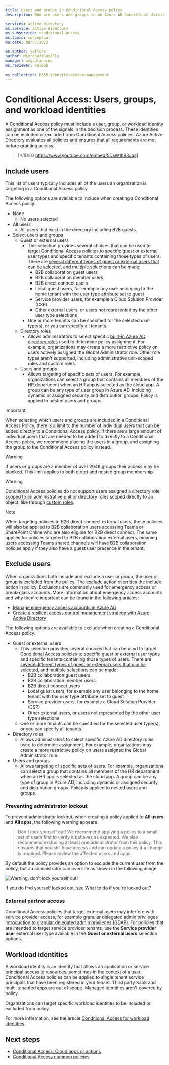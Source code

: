 ```yaml
---
title: Users and groups in Conditional Access policy
description: Who are users and groups in an Azure AD Conditional Access policy

services: active-directory
ms.service: active-directory
ms.subservice: conditional-access
ms.topic: conceptual
ms.date: 08/07/2023

ms.author: joflore
author: MicrosoftGuyJFlo
manager: amycolannino
ms.reviewer: calebb

ms.collection: M365-identity-device-management
---
```

# Conditional Access: Users, groups, and workload identities

A Conditional Access policy must include a user, group, or workload identity assignment as one of the signals in the decision process. These identities can be included or excluded from Conditional Access policies. Azure Active Directory evaluates all policies and ensures that all requirements are met before granting access. 

> [!VIDEO https://www.youtube.com/embed/5DsW1hB3Jqs]

## Include users

This list of users typically includes all of the users an organization is targeting in a Conditional Access policy. 

The following options are available to include when creating a Conditional Access policy.

- None
   - No users selected
- All users
   - All users that exist in the directory including B2B guests.
- Select users and groups
   - Guest or external users
      - This selection provides several choices that can be used to target Conditional Access policies to specific guest or external user types and specific tenants containing those types of users. There are [several different types of guest or external users that can be selected](../external-identities/authentication-conditional-access.md#conditional-access-for-external-users), and multiple selections can be made:
         - B2B collaboration guest users
         - B2B collaboration member users
         - B2B direct connect users
         - Local guest users, for example any user belonging to the home tenant with the user type attribute set to guest
         - Service provider users, for example a Cloud Solution Provider (CSP)
         - Other external users, or users not represented by the other user type selections
      - One or more tenants can be specified for the selected user type(s), or you can specify all tenants. 
   - Directory roles
      - Allows administrators to select specific [built-in Azure AD directory roles](../roles/permissions-reference.md) used to determine policy assignment. For example, organizations may create a more restrictive policy on users actively assigned the Global Administrator role. Other role types aren't supported, including administrative unit-scoped roles and custom roles.
   - Users and groups
      - Allows targeting of specific sets of users. For example, organizations can select a group that contains all members of the HR department when an HR app is selected as the cloud app. A group can be any type of user group in Azure AD, including dynamic or assigned security and distribution groups. Policy is applied to nested users and groups.

> [!IMPORTANT]
> When selecting which users and groups are included in a Conditional Access Policy, there is a limit to the number of individual users that can be added directly to a Conditional Access policy. If there are a large amount of individual users that are needed to be added to directly to a Conditional Access policy, we recommend placing the users in a group, and assigning the group to the Conditional Access policy instead.

> [!WARNING]
> If users or groups are a member of over 2048 groups their access may be blocked. This limit applies to both direct and nested group membership.

> [!WARNING]
> Conditional Access policies do not support users assigned a directory role [scoped to an administrative unit](../roles/admin-units-assign-roles.md) or directory roles scoped directly to an object, like through [custom roles](../roles/custom-create.md).

> [!NOTE]
> When targeting policies to B2B direct connect external users, these policies will also be applied to B2B collaboration users accessing Teams or SharePoint Online who are also eligible for B2B direct connect. The same applies for policies targeted to B2B collaboration external users, meaning users accessing Teams shared channels will have B2B collaboration policies apply if they also have a guest user presence in the tenant.

## Exclude users

When organizations both include and exclude a user or group, the user or group is excluded from the policy. The exclude action overrides the include action in policy. Exclusions are commonly used for emergency access or break-glass accounts. More information about emergency access accounts and why they're important can be found in the following articles: 

* [Manage emergency access accounts in Azure AD](../roles/security-emergency-access.md)
* [Create a resilient access control management strategy with Azure Active Directory](../authentication/concept-resilient-controls.md)

The following options are available to exclude when creating a Conditional Access policy.

- Guest or external users
    - This selection provides several choices that can be used to target Conditional Access policies to specific guest or external user types and specific tenants containing those types of users. There are [several different types of guest or external users that can be selected](../external-identities/authentication-conditional-access.md#conditional-access-for-external-users), and multiple selections can be made:
       - B2B collaboration guest users
       - B2B collaboration member users
       - B2B direct connect users
       - Local guest users, for example any user belonging to the home tenant with the user type attribute set to guest
       - Service provider users, for example a Cloud Solution Provider (CSP)
       - Other external users, or users not represented by the other user type selections
    - One or more tenants can be specified for the selected user type(s), or you can specify all tenants.
- Directory roles
   - Allows administrators to select specific Azure AD directory roles used to determine assignment. For example, organizations may create a more restrictive policy on users assigned the Global Administrator role.
- Users and groups
   - Allows targeting of specific sets of users. For example, organizations can select a group that contains all members of the HR department when an HR app is selected as the cloud app. A group can be any type of group in Azure AD, including dynamic or assigned security and distribution groups. Policy is applied to nested users and groups.

### Preventing administrator lockout

To prevent administrator lockout, when creating a policy applied to **All users** and **All apps**, the following warning appears.

> Don't lock yourself out! We recommend applying a policy to a small set of users first to verify it behaves as expected. We also recommend excluding at least one administrator from this policy. This ensures that you still have access and can update a policy if a change is required. Please review the affected users and apps.

By default the policy provides an option to exclude the current user from the policy, but an administrator can override as shown in the following image. 

![Warning, don't lock yourself out!](./media/concept-conditional-access-users-groups/conditional-access-users-and-groups-lockout-warning.png)

If you do find yourself locked out, see [What to do if you're locked out?](troubleshoot-conditional-access.md#what-to-do-if-youre-locked-out)

### External partner access

Conditional Access policies that target external users may interfere with service provider access, for example granular delegated admin privileges [Introduction to granular delegated admin privileges (GDAP)](/partner-center/gdap-introduction). For policies that are intended to target service provider tenants, use the **Service provider user** external user type available in the **Guest or external users** selection options.

## Workload identities 

A workload identity is an identity that allows an application or service principal access to resources, sometimes in the context of a user. Conditional Access policies can be applied to single tenant service principals that have been registered in your tenant. Third party SaaS and multi-tenanted apps are out of scope. Managed identities aren't covered by policy.

Organizations can target specific workload identities to be included or excluded from policy.

For more information, see the article [Conditional Access for workload identities](workload-identity.md).

## Next steps

- [Conditional Access: Cloud apps or actions](concept-conditional-access-cloud-apps.md)
- [Conditional Access common policies](concept-conditional-access-policy-common.md)
